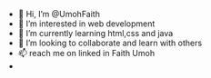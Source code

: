 - 👋 Hi, I’m @UmohFaith
- 👀 I’m interested in web development
- 🌱 I’m currently learning html,css and java
- 💞️ I’m looking to collaborate and learn with others
- 📫  reach me on linked in Faith Umoh
-

<!---
UmohFaith/UmohFaith is a ✨ special ✨ repository because its `README.md` (this file) appears on your GitHub profile.
You can click the Preview link to take a look at your changes.
--->
